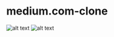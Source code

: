 # medium.com-clone
![alt text](https://i.hizliresim.com/74rm5ce.png)
![alt text](https://i.hizliresim.com/1h92u7j.png)
